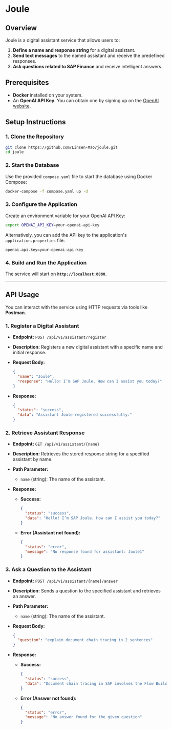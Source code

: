 # Joule

## Overview

Joule is a digital assistant service that allows users to:

1. **Define a name and response string** for a digital assistant.
2. **Send text messages** to the named assistant and receive the predefined responses.
3. **Ask questions related to SAP Finance** and receive intelligent answers.

## Prerequisites

- **Docker** installed on your system.
- An **OpenAI API Key**. You can obtain one by signing up on the [OpenAI website](https://openai.com/).

## Setup Instructions

### 1. Clone the Repository

```bash
git clone https://github.com/Linsen-Mao/joule.git
cd joule
```

### 2. Start the Database

Use the provided `compose.yaml` file to start the database using Docker Compose:

```bash
docker-compose -f compose.yaml up -d
```

### 3. Configure the Application

Create an environment variable for your OpenAI API Key:



  ```bash
  export OPENAI_API_KEY=your-openai-api-key
  ```


Alternatively, you can add the API key to the application's `application.properties` file:

```properties
openai.api.key=your-openai-api-key
```

### 4. Build and Run the Application

The service will start on **`http://localhost:8080`**.

---

## API Usage

You can interact with the service using HTTP requests via tools like **Postman**.

### 1. Register a Digital Assistant

- **Endpoint:** `POST /api/v1/assistant/register`
- **Description:** Registers a new digital assistant with a specific name and initial response.
- **Request Body:**

  ```json
  {
    "name": "Joule",
    "response": "Hello! I’m SAP Joule. How can I assist you today?"
  }
  ```

- **Response:**

  ```json
  {
    "status": "success",
    "data": "Assistant Joule registered successfully."
  }
  ```

### 2. Retrieve Assistant Response

- **Endpoint:** `GET /api/v1/assistant/{name}`
- **Description:** Retrieves the stored response string for a specified assistant by name.
- **Path Parameter:**

    - `name` (string): The name of the assistant.

- **Response:**

    - **Success:**

      ```json
      {
        "status": "success",
        "data": "Hello! I’m SAP Joule. How can I assist you today?"
      }
      ```

    - **Error (Assistant not found):**

      ```json
      {
        "status": "error",
        "message": "No response found for assistant: Joule1"
      }
      ```

### 3. Ask a Question to the Assistant

- **Endpoint:** `POST /api/v1/assistant/{name}/answer`
- **Description:** Sends a question to the specified assistant and retrieves an answer.
- **Path Parameter:**

    - `name` (string): The name of the assistant.

- **Request Body:**

  ```json
  {
    "question": "explain document chain tracing in 2 sentences"
  }
  ```

- **Response:**

    - **Success:**

      ```json
      {
        "status": "success",
        "data": "Document chain tracing in SAP involves the Flow Builder following a sequence of steps to trace back and clear documents in a series of steps, starting from the current documents and moving through clearing documents in successive steps. This process helps in analyzing accounting scenarios such as accounts payable and receivable, payments, and bank statement postings, providing insights into liquidity items and cash flows."
      }
      ```

    - **Error (Answer not found):**

      ```json
      {
        "status": "error",
        "message": "No answer found for the given question"
      }
      ```
